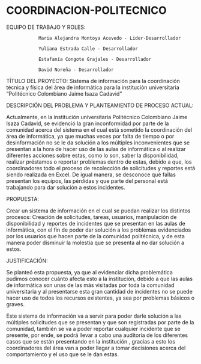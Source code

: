 # COORDINACION-POLITECNICO


EQUIPO DE TRABAJO Y ROLES:

				Maria Alejandra Montoya Acevedo - Lider-Desarrollador

				Yuliana Estrada Calle - Desarrollador

				Estafanía Congote Grajales - Desarrollador

				David Noreña - Desarrollador



TÍTULO DEL PROYECTO: Sistema de información para la coordinación técnica y física del área de informática para la instituciòn universitaria “Politécnico Colombiano Jaime Isaza Cadavid”

 
DESCRIPCIÓN DEL PROBLEMA Y PLANTEAMIENTO DE PROCESO ACTUAL:

Actualmente, en la institución universitaria Politécnico Colombiano Jaime Isaza Cadavid, se evidenció la gran inconformidad por parte de la comunidad acerca del sistema en el cual está sometido la coordinación del área de informática, ya que muchas veces por falta de tiempo o por desinformación no se le da solución a los múltiples inconvenientes que se presentan a la hora de hacer uso  de las aulas de informática o al realizar diferentes acciones sobre estas, como lo son, saber la disponibilidad, realizar préstamos o reportar problemas dentro de estas, debido a que, los coordinadores todo el proceso de recolección de solicitudes y reportes está siendo realizada en Excel. De igual manera, se desconoce qué fallas presentan los equipos, las pérdidas y que parte del personal está trabajando para dar solución a estos incidentes.

PROPUESTA:

Crear un sistema de información en el cual se puedan realizar los distintos procesos: Creación de solicitudes, tareas, usuarios, manipulación de disponibilidad y reportes de incidentes que se presentan en las aulas de informática, con el fin de poder dar solución a los problemas evidenciados por los usuarios que hacen parte de la comunidad politécnica, y de esta manera poder disminuir la molestia que se presenta al no dar solución a estos.

JUSTIFICACIÓN:

Se planteó esta propuesta, ya que al evidenciar dicha problemática pudimos conocer cuánto afecta esto a la institución, debido a que las aulas de informática son unas de las más visitadas por toda la comunidad universitaria y al presentarse esta gran cantidad de incidentes no se puede hacer uso de todos los recursos existentes, ya sea por problemas básicos o graves. 

Este sistema de información va a servir para poder darle solución a las múltiples solicitudes que se presentan y que son registradas por parte de la comunidad, también se va a poder reportar cualquier incidente que se presente, por ende,  se  podrá llevar a cabo una auditoría de los diferentes casos que se están presentando en la institución , gracias a esto los coordinadores del área van a poder llegar a tomar decisiones acerca del comportamiento y el uso que se le dan estas.
